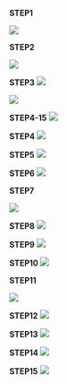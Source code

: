       
**STEP1**

![](https://github.com/sudhakarmlal/EVA/blob/master/Phase2/Session9/STEPS/STEP1.gif)

**STEP2**

![](https://github.com/sudhakarmlal/EVA/blob/master/Phase2/Session9/STEPS/STEP2.gif)

**STEP3**
![](https://github.com/sudhakarmlal/EVA/blob/master/Phase2/Session9/STEPS/STEP3-1.gif)

![](https://github.com/sudhakarmlal/EVA/blob/master/Phase2/Session9/STEPS/STEP3-2.gif)

**STEP4-15**
![](https://github.com/sudhakarmlal/EVA/blob/master/Phase2/Session9/STEPS/STEP4-15.gif)

**STEP4**
![](https://github.com/sudhakarmlal/EVA/blob/master/Phase2/Session9/STEPS/STEP4.gif)


**STEP5**
![](https://github.com/sudhakarmlal/EVA/blob/master/Phase2/Session9/STEPS/STEP5.gif)

**STEP6**
![](https://github.com/sudhakarmlal/EVA/blob/master/Phase2/Session9/STEPS/STEP6.gif)

**STEP7**

![](https://github.com/sudhakarmlal/EVA/blob/master/Phase2/Session9/STEPS/STEP7.gif)

**STEP8**
![](https://github.com/sudhakarmlal/EVA/blob/master/Phase2/Session9/STEPS/STEP8.gif)

**STEP9**
![](https://github.com/sudhakarmlal/EVA/blob/master/Phase2/Session9/STEPS/STEP9.gif)

**STEP10**
![](https://github.com/sudhakarmlal/EVA/blob/master/Phase2/Session9/STEPS/STEP10.gif)

**STEP11**

![](https://github.com/sudhakarmlal/EVA/blob/master/Phase2/Session9/STEPS/STEP11.gif)

**STEP12**
![](https://github.com/sudhakarmlal/EVA/blob/master/Phase2/Session9/STEPS/STEP12.gif)

**STEP13**
![](https://github.com/sudhakarmlal/EVA/blob/master/Phase2/Session9/STEPS/STEP13.gif)

**STEP14**
![](https://github.com/sudhakarmlal/EVA/blob/master/Phase2/Session9/STEPS/STEP14.gif)

**STEP15**
![](https://github.com/sudhakarmlal/EVA/blob/master/Phase2/Session9/STEPS/STEP15.gif)
